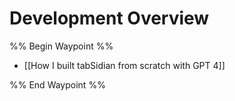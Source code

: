 # Development Overview

%% Begin Waypoint %%
- [[How I built tabSidian from scratch with GPT 4]]

%% End Waypoint %%
